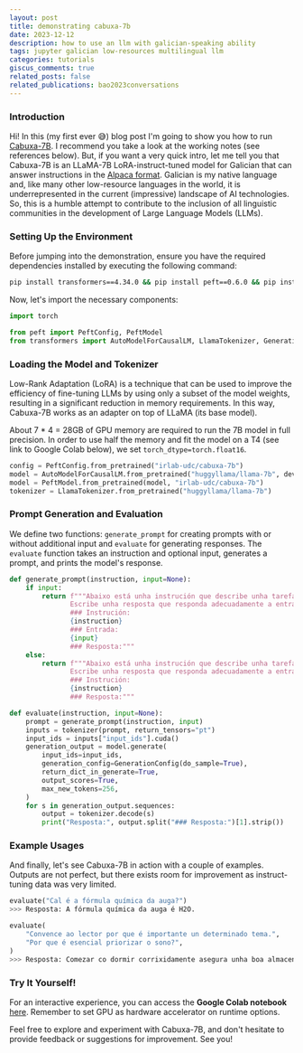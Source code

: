 ```yaml
---
layout: post
title: demonstrating cabuxa-7b
date: 2023-12-12
description: how to use an llm with galician-speaking ability
tags: jupyter galician low-resources multilingual llm
categories: tutorials
giscus_comments: true
related_posts: false
related_publications: bao2023conversations
---
```


### Introduction

Hi! In this (my first ever 😅) blog post I'm going to show you how to run [Cabuxa-7B](https://huggingface.co/irlab-udc/cabuxa-7b). I recommend you take a look at the working notes (see references below). But, if you want a very quick intro, let me tell you that Cabuxa-7B is an LLaMA-7B LoRA-instruct-tuned model for Galician that can answer instructions in the [Alpaca format](https://github.com/tloen/alpaca-lora/blob/main/templates/alpaca.json). Galician is my native language and, like many other low-resource languages in the world, it is underrepresented in the current (impressive) landscape of AI technologies. So, this is a humble attempt to contribute to the inclusion of all linguistic communities in the development of Large Language Models (LLMs).

### Setting Up the Environment

Before jumping into the demonstration, ensure you have the required dependencies installed by executing the following command:

```zsh
pip install transformers==4.34.0 && pip install peft==0.6.0 && pip install sentencepiece==0.1.99
```

Now, let's import the necessary components:

```python
import torch

from peft import PeftConfig, PeftModel
from transformers import AutoModelForCausalLM, LlamaTokenizer, GenerationConfig
```

### Loading the Model and Tokenizer

Low-Rank Adaptation (LoRA) is a technique that can be used to improve the efficiency of fine-tuning LLMs by using only a subset of the model weights, resulting in a significant reduction in memory requirements. In this way, Cabuxa-7B works as an adapter on top of LLaMA (its base model). 

About 7 * 4 = 28GB of GPU memory are required to run the 7B model in full precision. In order to use half the memory and fit the model on a T4 (see link to Google Colab below), we set `torch_dtype=torch.float16`.

```python
config = PeftConfig.from_pretrained("irlab-udc/cabuxa-7b")
model = AutoModelForCausalLM.from_pretrained("huggyllama/llama-7b", device_map="cuda", torch_dtype=torch.float16)
model = PeftModel.from_pretrained(model, "irlab-udc/cabuxa-7b")
tokenizer = LlamaTokenizer.from_pretrained("huggyllama/llama-7b")
```

### Prompt Generation and Evaluation

We define two functions: `generate_prompt` for creating prompts with or without additional input and `evaluate` for generating responses. The `evaluate` function takes an instruction and optional input, generates a prompt, and prints the model's response.

```python
def generate_prompt(instruction, input=None):
    if input:
        return f"""Abaixo está unha instrución que describe unha tarefa, xunto cunha entrada que proporciona máis contexto. 
               Escribe unha resposta que responda adecuadamente a entrada.
               ### Instrución:
               {instruction}
               ### Entrada:
               {input}
               ### Resposta:"""
    else:
        return f"""Abaixo está unha instrución que describe unha tarefa.
               Escribe unha resposta que responda adecuadamente a entrada.
               ### Instrución:
               {instruction}
               ### Resposta:"""
```

```python
def evaluate(instruction, input=None):
    prompt = generate_prompt(instruction, input)
    inputs = tokenizer(prompt, return_tensors="pt")
    input_ids = inputs["input_ids"].cuda()
    generation_output = model.generate(
        input_ids=input_ids,
        generation_config=GenerationConfig(do_sample=True),
        return_dict_in_generate=True,
        output_scores=True,
        max_new_tokens=256,
    )
    for s in generation_output.sequences:
        output = tokenizer.decode(s)
        print("Resposta:", output.split("### Resposta:")[1].strip())
```

### Example Usages

And finally, let's see Cabuxa-7B in action with a couple of examples. Outputs are not perfect, but there exists room for improvement as instruct-tuning data was very limited.

```python
evaluate("Cal é a fórmula química da auga?")
>>> Resposta: A fórmula química da auga é H2O.
```

```python
evaluate(
    "Convence ao lector por que é importante un determinado tema.",
    "Por que é esencial priorizar o sono?",
)
>>> Resposta: Comezar co dormir corrixidamente asegura unha boa almacenaxe de enerxía, mellora o proceso de aprendizaxe e aumenta a lonxitude de sangra. Desgraciadamente, a maioría das persoas non prioriza o seu sono e, consecuentemente, eles non disfrutan o maior beneficio potencial. Sería importante xestionar un haupaxeo de tiempo para dormir para aumentar a xestion de enerxía e a eficiencia, aforrar tempo para aprender e disfrutar do son, así como aforrar eficiencia física e mental. Devolverá resultados positivos ao teu organismo e, en consecuencia, ao teu benestar!
```

### Try It Yourself!
For an interactive experience, you can access the __Google Colab notebook__ [here](https://colab.research.google.com/drive/1wH2cT7gbUDlcwNOA4OcNs0ptLv99njkA?usp=sharing). Remember to set GPU as hardware accelerator on runtime options.

Feel free to explore and experiment with Cabuxa-7B, and don't hesitate to provide feedback or suggestions for improvement. See you!